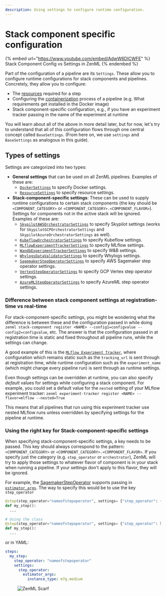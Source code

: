```yaml
---
description: Using settings to configure runtime configuration.
---
```


# Stack component specific configuration

{% embed url="https://www.youtube.com/embed/AdwW6DlCWFE" %}
Stack Component Config vs Settings in ZenML
{% endembed %}

Part of the configuration of a pipeline are its `Settings`. These allow you to configure runtime configurations for stack components and pipelines. Concretely, they allow you to configure:

* The [resources](../../advanced-topics/training-with-gpus/training-with-gpus.md#specify-resource-requirements-for-steps) required for a step
* Configuring the [containerization](../../../how-to/customize-docker-builds/README.md) process of a pipeline (e.g. What requirements get installed in the Docker image)
* Stack component-specific configuration, e.g., if you have an experiment tracker passing in the name of the experiment at runtime

You will learn about all of the above in more detail later, but for now, let's try to understand that all of this configuration flows through one central concept called `BaseSettings`. (From here on, we use `settings` and `BaseSettings` as analogous in this guide).

## Types of settings

Settings are categorized into two types:

* **General settings** that can be used on all ZenML pipelines. Examples of these are:
  * [`DockerSettings`](../../../how-to/customize-docker-builds/README.md) to specify Docker settings.
  * [`ResourceSettings`](../../../how-to/pipeline-development/training-with-gpus/README.md) to specify resource settings.
* **Stack-component-specific settings**: These can be used to supply runtime configurations to certain stack components (the key should be `<COMPONENT_CATEGORY>` or `<COMPONENT_CATEGORY>.<COMPONENT_FLAVOR>`). Settings for components not in the active stack will be ignored. Examples of these are:
  * [`SkypilotAWSOrchestratorSettings`](https://sdkdocs.zenml.io/latest/integration_code_docs/integrations-skypilot_aws/#zenml.integrations.skypilot_aws.flavors.skypilot_orchestrator_aws_vm_flavor.SkypilotAWSOrchestratorSettings) to specify Skypilot settings (works for `SkypilotGCPOrchestratorSettings` and `SkypilotAzureOrchestratorSettings` as well).
  * [`KubeflowOrchestratorSettings`](https://sdkdocs.zenml.io/latest/integration_code_docs/integrations-kubeflow/#zenml.integrations.kubeflow.flavors.kubeflow_orchestrator_flavor.KubeflowOrchestratorSettings) to specify Kubeflow settings.
  * [`MLflowExperimentTrackerSettings`](https://sdkdocs.zenml.io/latest/integration_code_docs/integrations-mlflow/#zenml.integrations.mlflow.flavors.mlflow_experiment_tracker_flavor.MLFlowExperimentTrackerSettings) to specify MLflow settings.
  * [`WandbExperimentTrackerSettings`](https://sdkdocs.zenml.io/latest/integration_code_docs/integrations-wandb/#zenml.integrations.wandb.flavors.wandb_experiment_tracker_flavor.WandbExperimentTrackerSettings) to specify W\&B settings.
  * [`WhylogsDataValidatorSettings`](https://sdkdocs.zenml.io/latest/integration_code_docs/integrations-whylogs/#zenml.integrations.whylogs.flavors.whylogs_data_validator_flavor.WhylogsDataValidatorSettings) to specify Whylogs settings.
  * [`SagemakerStepOperatorSettings`](https://sdkdocs.zenml.io/latest/integration_code_docs/integrations-aws/#zenml.integrations.aws.flavors.sagemaker_step_operator_flavor.SagemakerStepOperatorSettings) to specify AWS Sagemaker step operator settings.
  * [`VertexStepOperatorSettings`](https://sdkdocs.zenml.io/latest/integration_code_docs/integrations-gcp/#zenml.integrations.gcp.flavors.vertex_step_operator_flavor.VertexStepOperatorSettings) to specify GCP Vertex step operator settings.
  * [`AzureMLStepOperatorSettings`](https://sdkdocs.zenml.io/latest/integration_code_docs/integrations-azure/#zenml.integrations.azure.flavors.azureml_step_operator_flavor.AzureMLStepOperatorSettings) to specify AzureML step operator settings.

### Difference between stack component settings at registration-time vs real-time

For stack-component-specific settings, you might be wondering what the difference is between these and the configuration passed in while doing `zenml stack-component register <NAME> --config1=configvalue --config2=configvalue`, etc. The answer is that the configuration passed in at registration time is static and fixed throughout all pipeline runs, while the settings can change.

A good example of this is the [`MLflow Experiment Tracker`](https://docs.zenml.io/stacks/experiment-trackers/mlflow), where configuration which remains static such as the `tracking_url` is sent through at registration time, while runtime configuration such as the `experiment_name` (which might change every pipeline run) is sent through as runtime settings.

Even though settings can be overridden at runtime, you can also specify _default_ values for settings while configuring a stack component. For example, you could set a default value for the `nested` setting of your MLflow experiment tracker: `zenml experiment-tracker register <NAME> --flavor=mlflow --nested=True`

This means that all pipelines that run using this experiment tracker use nested MLflow runs unless overridden by specifying settings for the pipeline at runtime.

### Using the right key for Stack-component-specific settings

When specifying stack-component-specific settings, a key needs to be passed. This key should always correspond to the pattern: `<COMPONENT_CATEGORY>` or `<COMPONENT_CATEGORY>.<COMPONENT_FLAVOR>`. If you specify just the category (e.g. `step_operator` or `orchestrator`), ZenML will try to apply those settings to whatever flavor of component is in your stack when running a pipeline. If your settings don't apply to this flavor, they will be ignored.

For example, the [SagemakerStepOperator](https://docs.zenml.io/stacks/step-operators/sagemaker) supports passing in [`estimator_args`](https://sdkdocs.zenml.io/latest/integration\_code\_docs/integrations-aws/#zenml.integrations.aws.flavors.sagemaker\_step\_operator\_flavor.SagemakerStepOperatorSettings). The way to specify this would be to use the key `step_operator`

```python
@step(step_operator="nameofstepoperator", settings= {"step_operator": {"estimator_args": {"instance_type": "m7g.medium"}}})
def my_step():
  ...

# Using the class
@step(step_operator="nameofstepoperator", settings= {"step_operator": SagemakerStepOperatorSettings(instance_type="m7g.medium")})
def my_step():
  ...
```

or in YAML:

```yaml
steps:
  my_step:
    step_operator: "nameofstepoperator"
    settings:
      step_operator:
        estimator_args:
          instance_type: m7g.medium
```

<figure><img src="https://static.scarf.sh/a.png?x-pxid=f0b4f458-0a54-4fcd-aa95-d5ee424815bc" alt="ZenML Scarf"><figcaption></figcaption></figure>
